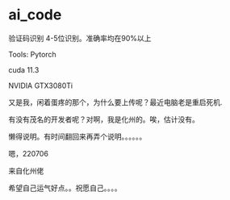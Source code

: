 # ai_code
 验证码识别 4-5位识别。准确率均在90%以上
 
 Tools: Pytorch
 
 cuda 11.3
 
 NVIDIA GTX3080Ti
 
 又是我，闲着蛋疼的那个，为什么要上传呢？最近电脑老是重启死机.
 
 有没有茂名的开发者呢？对啊，我是化州的。唉，估计没有。
 
 懒得说明。有时间翻回来再弄个说明。。。。。。
 
 嗯，220706
 
 来自化州佬
 
 希望自己运气好点。。祝愿自己。。。。
